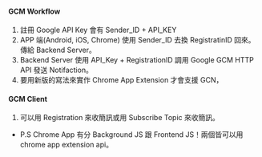 #### GCM Workflow

1. 註冊 Google API Key 會有 Sender_ID + API_KEY
2. APP 端(Android, iOS, Chrome) 使用 Sender_ID 去換 RegistratinID 回來。傳給 Backend Server。
3. Backend Server 使用 API_Key + RegistrationID 調用 Google GCM HTTP API 發送 Notifaction。
4. 要用新版的寫法來實作 Chrome App Extension 才會支援 GCN，

#### GCM Client

1. 可以用 Registration 來收簡訊或用 Subscribe Topic 來收簡訊。

- P.S Chrome App 有分 Background JS 跟 Frontend JS！兩個皆可以用 chrome app extension api。
